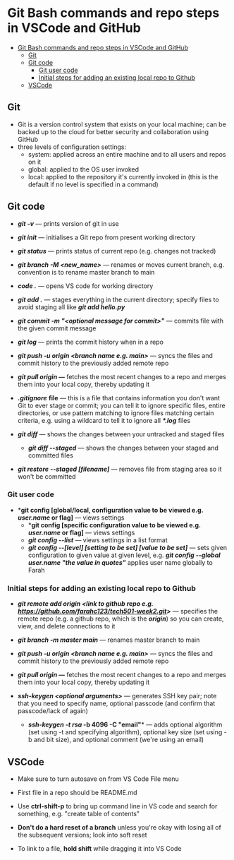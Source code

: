 # Git Bash commands and repo steps in VSCode and GitHub

- [Git Bash commands and repo steps in VSCode and GitHub](#git-bash-commands-and-repo-steps-in-vscode-and-github)
  - [Git](#git)
  - [Git code](#git-code)
    - [Git user code](#git-user-code)
    - [Initial steps for adding an existing local repo to Github](#initial-steps-for-adding-an-existing-local-repo-to-github)
  - [VSCode](#vscode)

## Git

- Git is a version control system that exists on your local machine; can be backed up to the cloud for better security and collaboration using GitHub
- three levels of configuration settings:
  - system: applied across an entire machine and to all users and repos on it 
  - global: applied to the OS user invoked
  - local: applied to the  repository it's currently invoked in (this is the default if no level is specified in a command)

## Git code

-   ***git -v*** — prints version of git in use

- ***git init*** — initialises a Git repo from present working directory

-   ***git status*** — prints status of current repo (e.g. changes not tracked)

-   ***git branch -M <new_name>*** — renames or moves current branch, e.g. convention is to rename master branch to main

-   ***code .*** — opens VS code for working directory

-   ***git add .*** — stages everything in the current directory; specify files to avoid staging all like ***git add hello.py***

-   ***git commit -m "\<optional message for commit>"*** — commits file with the given commit message

-  ***git log*** — prints the commit history when in a repo
-    ***git push -u origin \<branch name e.g. main>*** — syncs the files and commit history to the previously added remote repo

-   ***git pull origin —*** fetches the most recent changes to a repo and merges them into your local copy, thereby updating it
-   ***.gitignore*** **file** — this is a file that contains information you don't want Git to ever stage or commit; you can tell it to ignore specific files, entire directories, or use pattern matching to ignore files matching certain criteria, e.g. using a wildcard to tell it to ignore all ***\*.log*** files
-   ***git diff*** — shows the changes between your untracked and staged files
    -   ***git diff --staged*** — shows the changes between your staged and committed files
-   ***git restore --staged [filename]*** — removes file from staging area so it won't be committed 

### Git user code

-  ***git config [global/local, configuration value to be viewed e.g. *user.name* or flag]** — views settings
    -   ***git config [specific configuration value to be viewed e.g. *user.name* or flag]** — views settings
    -   ***git config --list*** — views settings in a list format
    -   ***git config --[level] [setting to be set] [value to  be set]*** — sets given configuration to given value at given level, e.g. ***git config --global user.name "the value in quotes"*** applies user name globally to Farah 

### Initial steps for adding an existing local repo to Github

-   ***git remote add origin <link to github repo e.g. <https://github.com/farahc123/tech501-week2.git>>*** — specifies the remote repo (e.g. a github repo, which is the ***origin***) so you can create, view, and delete connections to it

- ***git branch -m master main*** — renames master branch to main

-   ***git push -u origin \<branch name e.g. main>*** — syncs the files and commit history to the previously added remote repo

-   ***git pull origin —*** fetches the most recent changes to a repo and merges them into your local copy, thereby updating it

-   ***ssh-keygen \<optional arguments>*** — generates SSH key pair; note that you need to specify name, optional passcode (and confirm that passcode/lack of again)
    -    ***ssh-keygen -t rsa* -b 4096 -C "email"*** — adds optional algorithm (set using -t and specifying algorithm), optional key size (set using -b and bit size), and optional comment (we're using an email)

## VSCode

-   Make sure to turn autosave on from VS Code File menu

-   First file in a repo should be README.md

-   Use **ctrl-shift-p** to bring up command line in VS code and search for something, e.g. "create table of contents"

-   **Don't do a hard reset of a branch** unless you're okay with losing all of the subsequent versions; look into soft reset

-   To link to a file, **hold shift** while dragging it into VS Code